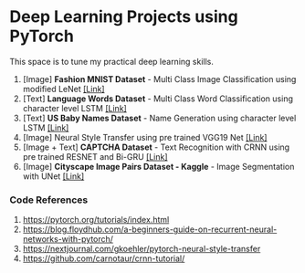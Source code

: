 # Deep Learning Projects using PyTorch

This space is to tune my practical deep learning skills.

1. [Image] **Fashion MNIST Dataset** - Multi Class Image Classification using modified LeNet [[Link]](https://github.com/GokulKarthik/Deep-Learning-Projects-Pytorch/blob/master/1-Multi-Class-Image-Classification-Fashion-MNIST.ipynb)
2. [Text] **Language Words Dataset** - Multi Class Word Classification using character level LSTM [[Link]](https://github.com/GokulKarthik/Deep-Learning-Projects-Pytorch/blob/master/2-Multi-Class-Word-Language-Classification.ipynb)
3. [Text] **US Baby Names Dataset** - Name Generation using character level LSTM [[Link]](https://github.com/GokulKarthik/Deep-Learning-Projects-Pytorch/blob/master/3-Baby-Name-Generation.ipynb)
4. [Image] Neural Style Transfer using pre trained VGG19 Net [[Link]](https://github.com/GokulKarthik/deep-learning/blob/master/4-neural-style-transfer.ipynb)
5. [Image + Text] **CAPTCHA Dataset** - Text Recognition with CRNN using pre trained RESNET and Bi-GRU [[Link]]( https://github.com/GokulKarthik/Deep-Learning-Projects-Pytorch/blob/master/5-Captcha-Text-Recognition-With-CRNN.ipynb)
5. [Image] **Cityscape Image Pairs Dataset - Kaggle** - Image Segmentation with UNet [[Link]](https://github.com/GokulKarthik/Deep-Learning-Projects-Pytorch/blob/master/6-Image-Segmentation-with-UNet.ipynb)

### Code References
1. https://pytorch.org/tutorials/index.html
2. https://blog.floydhub.com/a-beginners-guide-on-recurrent-neural-networks-with-pytorch/
3. https://nextjournal.com/gkoehler/pytorch-neural-style-transfer
4. https://github.com/carnotaur/crnn-tutorial/
